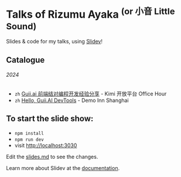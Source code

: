 # Talks of Rizumu Ayaka <sup>(or 小音 Little Sound)</sup>

Slides & code for my talks, using [Slidev](https://github.com/slidevjs/slidev)!

## Catalogue

###### 2024

 - `zh` [Guii.ai 前端结对编程开发经验分享](./2024-07-28) - Kimi 开放平台 Office Hour
 - `zh` [Hello, Guii.AI DevTools](./2024-07-27) - Demo Inn Shanghai

## To start the slide show:

- `npm install`
- `npm run dev`
- visit <http://localhost:3030>

Edit the [slides.md](./slides.md) to see the changes.

Learn more about Slidev at the [documentation](https://sli.dev/).
